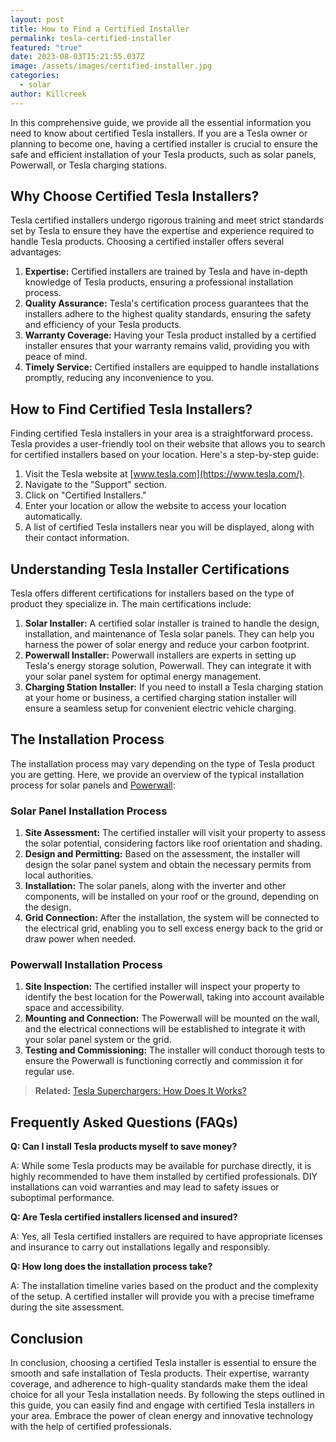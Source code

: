 ```yaml
---
layout: post
title: How to Find a Certified Installer
permalink: tesla-certified-installer
featured: "true"
date: 2023-08-03T15:21:55.037Z
image: /assets/images/certified-installer.jpg
categories:
  - solar
author: Killcreek
---
```

In this comprehensive guide, we provide all the essential information you need to know about certified Tesla installers. If you are a Tesla owner or planning to become one, having a certified installer is crucial to ensure the safe and efficient installation of your Tesla products, such as solar panels, Powerwall, or Tesla charging stations.

## Why Choose Certified Tesla Installers?

Tesla certified installers undergo rigorous training and meet strict standards set by Tesla to ensure they have the expertise and experience required to handle Tesla products. Choosing a certified installer offers several advantages:

1. **Expertise:** Certified installers are trained by Tesla and have in-depth knowledge of Tesla products, ensuring a professional installation process.
2. **Quality Assurance:** Tesla's certification process guarantees that the installers adhere to the highest quality standards, ensuring the safety and efficiency of your Tesla products.
3. **Warranty Coverage:** Having your Tesla product installed by a certified installer ensures that your warranty remains valid, providing you with peace of mind.
4. **Timely Service:** Certified installers are equipped to handle installations promptly, reducing any inconvenience to you.

## How to Find Certified Tesla Installers?

Finding certified Tesla installers in your area is a straightforward process. Tesla provides a user-friendly tool on their website that allows you to search for certified installers based on your location. Here's a step-by-step guide:

1. Visit the Tesla website at [www.tesla.com](https://www.tesla.com/).
2. Navigate to the "Support" section.
3. Click on "Certified Installers."
4. Enter your location or allow the website to access your location automatically.
5. A list of certified Tesla installers near you will be displayed, along with their contact information.

## Understanding Tesla Installer Certifications

Tesla offers different certifications for installers based on the type of product they specialize in. The main certifications include:

1. **Solar Installer:** A certified solar installer is trained to handle the design, installation, and maintenance of Tesla solar panels. They can help you harness the power of solar energy and reduce your carbon footprint.
2. **Powerwall Installer:** Powerwall installers are experts in setting up Tesla's energy storage solution, Powerwall. They can integrate it with your solar panel system for optimal energy management.
3. **Charging Station Installer:** If you need to install a Tesla charging station at your home or business, a certified charging station installer will ensure a seamless setup for convenient electric vehicle charging.

## The Installation Process

The installation process may vary depending on the type of Tesla product you are getting. Here, we provide an overview of the typical installation process for solar panels and [Powerwall](https://solarinstaller.me/everything-you-need-to-know-about-the-tesla-powerwall/):

### Solar Panel Installation Process

1. **Site Assessment:** The certified installer will visit your property to assess the solar potential, considering factors like roof orientation and shading.
2. **Design and Permitting:** Based on the assessment, the installer will design the solar panel system and obtain the necessary permits from local authorities.
3. **Installation:** The solar panels, along with the inverter and other components, will be installed on your roof or the ground, depending on the design.
4. **Grid Connection:** After the installation, the system will be connected to the electrical grid, enabling you to sell excess energy back to the grid or draw power when needed.

### Powerwall Installation Process

1. **Site Inspection:** The certified installer will inspect your property to identify the best location for the Powerwall, taking into account available space and accessibility.
2. **Mounting and Connection:** The Powerwall will be mounted on the wall, and the electrical connections will be established to integrate it with your solar panel system or the grid.
3. **Testing and Commissioning:** The installer will conduct thorough tests to ensure the Powerwall is functioning correctly and commission it for regular use.

> **R﻿elated:**   <!--StartFragment-->[Tesla Superchargers: How Does It Works?](https://solarinstaller.me/tesla-superchargers-how-does-it-works/)
>
>  

## Frequently Asked Questions (FAQs)

**Q: Can I install Tesla products myself to save money?**

A: While some Tesla products may be available for purchase directly, it is highly recommended to have them installed by certified professionals. DIY installations can void warranties and may lead to safety issues or suboptimal performance.

**Q: Are Tesla certified installers licensed and insured?**

A: Yes, all Tesla certified installers are required to have appropriate licenses and insurance to carry out installations legally and responsibly.

**Q: How long does the installation process take?**

A: The installation timeline varies based on the product and the complexity of the setup. A certified installer will provide you with a precise timeframe during the site assessment.

## Conclusion

In conclusion, choosing a certified Tesla installer is essential to ensure the smooth and safe installation of Tesla products. Their expertise, warranty coverage, and adherence to high-quality standards make them the ideal choice for all your Tesla installation needs. By following the steps outlined in this guide, you can easily find and engage with certified Tesla installers in your area. Embrace the power of clean energy and innovative technology with the help of certified professionals.
